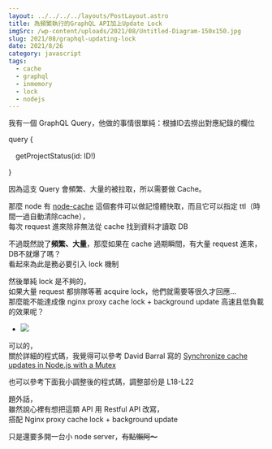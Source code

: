 ```yaml
---
layout: ../../../../layouts/PostLayout.astro
title: 為頻繁執行的GraphQL API加上Update Lock
imgSrc: /wp-content/uploads/2021/08/Untitled-Diagram-150x150.jpg
slug: 2021/08/graphql-updating-lock
date: 2021/8/26
category: javascript
tags: 
  - cache
  - graphql
  - inmemory
  - lock
  - nodejs
---
```


  
我有一個 GraphQL Query，他做的事情很單純：根據ID去撈出對應紀錄的欄位


  
query {<br>

　getProjectStatus(id: ID!)<br>

}



  
因為這支 Query 會頻繁、大量的被拉取，所以需要做 Cache。



  
那麼 node 有 [node-cache](https://www.npmjs.com/package/node-cache) 這個套件可以做記憶體快取，而且它可以指定 ttl（時間一過自動清除cache），<br>
每次 request 進來除非無法從 cache 找到資料才讀取 DB



  
不過既然說了**頻繁、大量**，那麼如果在 cache 過期瞬間，有大量 request 進來，DB不就爆了嗎？<br>
看起來為此是務必要引入 lock 機制



  
然後單純 lock 是不夠的，<br>
如果大量 request 都排隊等著 acquire lock，他們就需要等很久才回應…<br>
那麼能不能達成像 nginx proxy cache lock + background update 高速且低負載的效果呢？



  
- ![](/wp-content/uploads/2021/08/Untitled-Diagram.jpg)



  
可以的，<br>
關於詳細的程式碼，我覺得可以參考 David Barral 寫的 [Synchronize cache updates in Node.js with a Mutex](https://medium.com/trabe/synchronize-cache-updates-in-node-js-with-a-mutex-d5b395457138)



  
也可以參考下面我小調整後的程式碼，調整部份是 L18-L22



<script src="https://gist.github.com/artyomliou/37eaf9c781db45c962e29050ec86abcf.js"></script>



  




  
題外話，<br>
雖然說心裡有想把這類 API 用 Restful API 改寫，<br>
搭配 Nginx proxy cache lock + background update



  
只是還要多開一台小 node server，~~有點懶阿～~~
